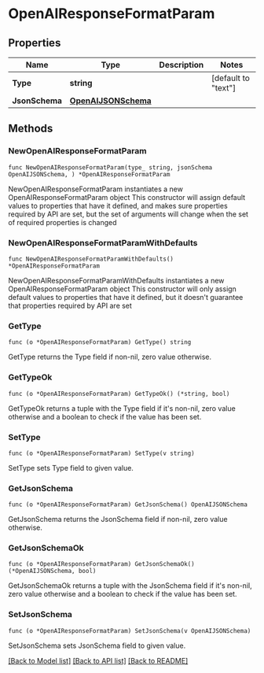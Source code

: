 # OpenAIResponseFormatParam

## Properties

Name | Type | Description | Notes
------------ | ------------- | ------------- | -------------
**Type** | **string** |  | [default to "text"]
**JsonSchema** | [**OpenAIJSONSchema**](OpenAIJSONSchema.md) |  | 

## Methods

### NewOpenAIResponseFormatParam

`func NewOpenAIResponseFormatParam(type_ string, jsonSchema OpenAIJSONSchema, ) *OpenAIResponseFormatParam`

NewOpenAIResponseFormatParam instantiates a new OpenAIResponseFormatParam object
This constructor will assign default values to properties that have it defined,
and makes sure properties required by API are set, but the set of arguments
will change when the set of required properties is changed

### NewOpenAIResponseFormatParamWithDefaults

`func NewOpenAIResponseFormatParamWithDefaults() *OpenAIResponseFormatParam`

NewOpenAIResponseFormatParamWithDefaults instantiates a new OpenAIResponseFormatParam object
This constructor will only assign default values to properties that have it defined,
but it doesn't guarantee that properties required by API are set

### GetType

`func (o *OpenAIResponseFormatParam) GetType() string`

GetType returns the Type field if non-nil, zero value otherwise.

### GetTypeOk

`func (o *OpenAIResponseFormatParam) GetTypeOk() (*string, bool)`

GetTypeOk returns a tuple with the Type field if it's non-nil, zero value otherwise
and a boolean to check if the value has been set.

### SetType

`func (o *OpenAIResponseFormatParam) SetType(v string)`

SetType sets Type field to given value.


### GetJsonSchema

`func (o *OpenAIResponseFormatParam) GetJsonSchema() OpenAIJSONSchema`

GetJsonSchema returns the JsonSchema field if non-nil, zero value otherwise.

### GetJsonSchemaOk

`func (o *OpenAIResponseFormatParam) GetJsonSchemaOk() (*OpenAIJSONSchema, bool)`

GetJsonSchemaOk returns a tuple with the JsonSchema field if it's non-nil, zero value otherwise
and a boolean to check if the value has been set.

### SetJsonSchema

`func (o *OpenAIResponseFormatParam) SetJsonSchema(v OpenAIJSONSchema)`

SetJsonSchema sets JsonSchema field to given value.



[[Back to Model list]](../README.md#documentation-for-models) [[Back to API list]](../README.md#documentation-for-api-endpoints) [[Back to README]](../README.md)


